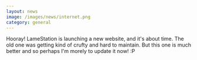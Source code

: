 ```yaml
---
layout: news
image: /images/news/internet.png
category: general
---
```


Hooray! LameStation is launching a new website, and it's about time. The old one was getting kind of crufty and hard to maintain. But this one is much better and so perhaps I'm morely to update it now! :P
